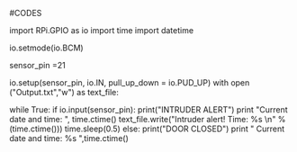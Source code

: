 #CODES

import RPi.GPIO as io
import time 
import datetime 

io.setmode(io.BCM)

sensor_pin =21

io.setup(sensor_pin, io.IN, pull_up_down = io.PUD_UP)
with open ("Output.txt","w") as text_file:
  
   while True:
    if io.input(sensor_pin):
      print("INTRUDER ALERT")
      print "Current date and time: ", time.ctime()
      text_file.write("Intruder alert! Time: %s \n" %(time.ctime()))
      time.sleep(0.5)
    else:
      print("DOOR CLOSED")
      print " Current date and time: %s ",time.ctime()
      
      
      
      
     
